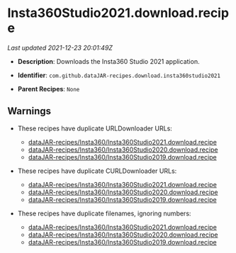 # Insta360Studio2021.download.recipe

_Last updated 2021-12-23 20:01:49Z_

- **Description**: Downloads the Insta360 Studio 2021 application.

- **Identifier**: `com.github.dataJAR-recipes.download.insta360studio2021`

- **Parent Recipes**: `None`


## Warnings

- These recipes have duplicate URLDownloader URLs:
    - [dataJAR-recipes/Insta360/Insta360Studio2021.download.recipe](/autopkg-dupe-tracker/dataJAR-recipes/Insta360/Insta360Studio2021.download.recipe)
    - [dataJAR-recipes/Insta360/Insta360Studio2020.download.recipe](/autopkg-dupe-tracker/dataJAR-recipes/Insta360/Insta360Studio2020.download.recipe)
    - [dataJAR-recipes/Insta360/Insta360Studio2019.download.recipe](/autopkg-dupe-tracker/dataJAR-recipes/Insta360/Insta360Studio2019.download.recipe)

- These recipes have duplicate CURLDownloader URLs:
    - [dataJAR-recipes/Insta360/Insta360Studio2021.download.recipe](/autopkg-dupe-tracker/dataJAR-recipes/Insta360/Insta360Studio2021.download.recipe)
    - [dataJAR-recipes/Insta360/Insta360Studio2020.download.recipe](/autopkg-dupe-tracker/dataJAR-recipes/Insta360/Insta360Studio2020.download.recipe)
    - [dataJAR-recipes/Insta360/Insta360Studio2019.download.recipe](/autopkg-dupe-tracker/dataJAR-recipes/Insta360/Insta360Studio2019.download.recipe)

- These recipes have duplicate filenames, ignoring numbers:
    - [dataJAR-recipes/Insta360/Insta360Studio2021.download.recipe](/autopkg-dupe-tracker/dataJAR-recipes/Insta360/Insta360Studio2021.download.recipe)
    - [dataJAR-recipes/Insta360/Insta360Studio2020.download.recipe](/autopkg-dupe-tracker/dataJAR-recipes/Insta360/Insta360Studio2020.download.recipe)
    - [dataJAR-recipes/Insta360/Insta360Studio2019.download.recipe](/autopkg-dupe-tracker/dataJAR-recipes/Insta360/Insta360Studio2019.download.recipe)